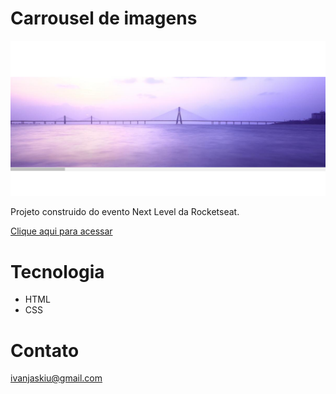 # Carrousel de imagens

![preview](./.github/coursel.png)

Projeto construido do evento Next Level da Rocketseat.

[Clique aqui para acessar](https:///Ivan-Jaskiu.github.io/Carrousel/index.html)

# Tecnologia
- HTML
- CSS

# Contato
ivanjaskiu@gmail.com
